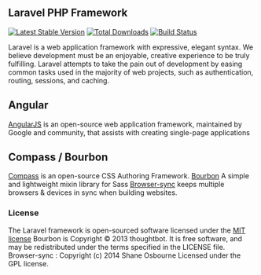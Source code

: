 ## Laravel PHP Framework
[![Latest Stable Version](https://poser.pugx.org/laravel/framework/version.png)](https://packagist.org/packages/laravel/framework) [![Total Downloads](https://poser.pugx.org/laravel/framework/d/total.png)](https://packagist.org/packages/laravel/framework) [![Build Status](https://travis-ci.org/laravel/framework.png)](https://travis-ci.org/laravel/framework)

Laravel is a web application framework with expressive, elegant syntax. We believe development must be an enjoyable, creative experience to be truly fulfilling.    Laravel attempts to take the pain out of development by easing common tasks used in the majority of web projects, such as authentication, routing, sessions, and caching.

## Angular

[AngularJS](https://angularjs.org/) is an open-source web application framework, maintained by Google and community, that assists with creating single-page applications

## Compass / Bourbon

[Compass](http://compass-style.org/) is an open-source CSS Authoring Framework.
[Bourbon](http://bourbon.io/) A simple and lightweight mixin library for Sass
[Browser-sync](http://browsersync.io) keeps multiple browsers & devices in sync when building websites.

### License

The Laravel framework is open-sourced software licensed under the [MIT license](http://opensource.org/licenses/MIT)
Bourbon is Copyright © 2013 thoughtbot. It is free software, and may be redistributed under the terms specified in the LICENSE file.
Browser-sync : Copyright (c) 2014 Shane Osbourne Licensed under the GPL license.